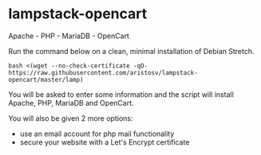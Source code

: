 # lampstack-opencart
Apache - PHP - MariaDB - OpenCart

Run the command below on a clean, minimal installation of Debian Stretch.
```
bash <(wget --no-check-certificate -qO- https://raw.githubusercontent.com/aristosv/lampstack-opencart/master/lamp)
```
You will be asked to enter some information and the script will install Apache, PHP, MariaDB and OpenCart.

You will also be given 2 more options:
- use an email account for php mail functionality
- secure your website with a Let's Encrypt certificate
